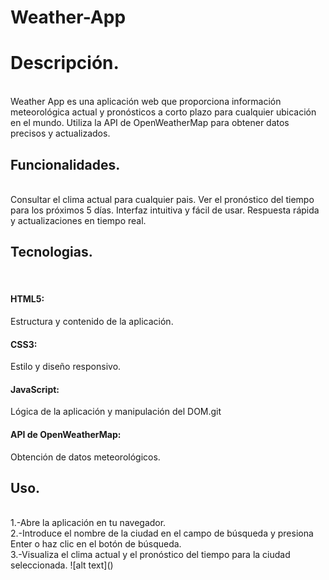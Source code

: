 ﻿# Weather-App
 <h1>Descripción.</h1><br>
Weather App es una aplicación web que proporciona información meteorológica actual y pronósticos a corto plazo para cualquier ubicación en el mundo. Utiliza la API de OpenWeatherMap para obtener datos precisos y actualizados.
<h2>Funcionalidades.</h2><br>
Consultar el clima actual para cualquier pais.
Ver el pronóstico del tiempo para los próximos 5 días.
Interfaz intuitiva y fácil de usar.
Respuesta rápida y actualizaciones en tiempo real.
<h2>Tecnologias.</h2><br>
<h4>HTML5:</h4>Estructura y contenido de la aplicación.
<h4>CSS3:</h4>Estilo y diseño responsivo.
<h4>JavaScript:</h4>Lógica de la aplicación y manipulación del DOM.git
<h4>API de OpenWeatherMap:</h4>Obtención de datos meteorológicos.
<h2>Uso.</h2><br>
1.-Abre la aplicación en tu navegador.<br>
2.-Introduce el nombre de la ciudad en el campo de búsqueda y presiona Enter o haz clic en el botón de búsqueda.<br>
3.-Visualiza el clima actual y el pronóstico del tiempo para la ciudad seleccionada.
![alt text](<weather app.jpg>)
